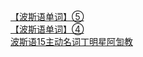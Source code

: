   
[【波斯语单词】⑤](http://www.dianyue.me/archives/156/ghj50i6zc6audw8q/)  
[【波斯语单词】④](http://www.dianyue.me/archives/150/imfve5mu4vqptqzc/)  
[波斯语15主动名词丁明星阿訇教](http://www.dianyue.me/archives/141/dvivhnvbynofz3a3/)